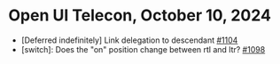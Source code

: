 Open UI Telecon, October 10, 2024
===================================
  * [Deferred indefinitely] Link delegation to descendant [#1104](https://github.com/openui/open-ui/issues/1104)
  * [switch]: Does the "on" position change between rtl and ltr? [#1098](https://github.com/openui/open-ui/issues/1098)
